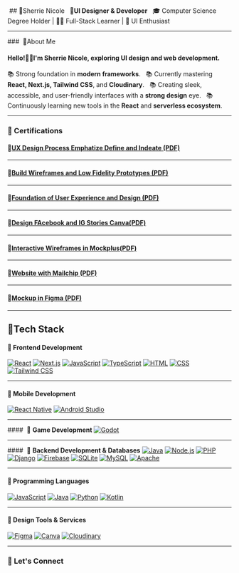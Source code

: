  ## 🦩Sherrie Nicole  
📌**UI Designer & Developer**  
🎓 Computer Science Degree Holder | 👨‍💻 Full-Stack Learner | 🎨 UI Enthusiast

---
###  🍁About Me

#### Hello!👋🏻I'm **Sherrie Nicole**, exploring **UI design** and **web development**.  
📚 Strong foundation in **modern frameworks**.  
📚 Currently mastering **React, Next.js, Tailwind CSS**, and **Cloudinary**.  
📚 Creating sleek, accessible, and user-friendly interfaces with a **strong design** eye.  
📚 Continuously learning new tools in the **React** and **serverless ecosystem**.

---
### 📜 Certifications
#### 🎨[UX Design Process Emphatize Define and Indeate (PDF)](https://github.com/nSherrie/nSherrie/blob/main/cert/Ux_design_process_Emphatize,Define_and_Ideate.pdf)
---
#### 🎨[Build Wireframes and Low Fidelity Prototypes (PDF)](https://github.com/nSherrie/nSherrie/blob/main/cert/Build_Wireframes_and_low_fidelity_prototypes.pdf)
---
#### 🎨[Foundation of User Experience and Design (PDF)](https://github.com/nSherrie/nSherrie/blob/main/cert/Foundation_of_user_experience-and_design.pdf)
---
#### 🎨[Design FAcebook and IG Stories Canva(PDF)](https://github.com/nSherrie/nSherrie/blob/main/cert/Design_Facebook_and_Ig_stories_using_canva.pdf)
---
#### 🎨[Interactive Wireframes in Mockplus(PDF)](https://github.com/nSherrie/nSherrie/blob/main/cert/Interactive_wireframes-in_mockplus.pdf)
---
#### 🎨[Website with Mailchip (PDF)](https://github.com/nSherrie/nSherrie/blob/main/cert/Website_with_mailchip.pdf)
---
#### 🎨[Mockup in Figma (PDF)](https://github.com/nSherrie/nSherrie/blob/main/cert/Mockup_in_Figma.pdf)
---
## 🧠**Tech Stack**
#### 🪭 **Frontend Development**
[![React](https://img.shields.io/badge/React-ffc8dd?style=for-the-badge&logo=react&logoColor=black)](https://reactjs.org)
[![Next.js](https://img.shields.io/badge/Next.js-b5ead7?style=for-the-badge&logo=next.js&logoColor=black)](https://nextjs.org)
[![JavaScript](https://img.shields.io/badge/JavaScript-ffb5a7?style=for-the-badge&logo=javascript&logoColor=black)](https://www.javascript.com)
[![TypeScript](https://img.shields.io/badge/TypeScript-fcd5ce?style=for-the-badge&logo=typescript&logoColor=black)](https://www.typescriptlang.org)
[![HTML](https://img.shields.io/badge/HTML-d8e2dc?style=for-the-badge&logo=html5&logoColor=black)](https://developer.mozilla.org/en-US/docs/Web/HTML)
[![CSS](https://img.shields.io/badge/CSS-ffc8dd?style=for-the-badge&logo=css3&logoColor=black)](https://developer.mozilla.org/en-US/docs/Web/CSS)
[![Tailwind CSS](https://img.shields.io/badge/Tailwind_CSS-b5ead7?style=for-the-badge&logo=tailwindcss&logoColor=black)](https://tailwindcss.com) 

---
#### 🪭 **Mobile Development**  
[![React Native](https://img.shields.io/badge/React_Native-ffc8dd?style=for-the-badge&logo=react&logoColor=black)](https://reactnative.dev)
[![Android Studio](https://img.shields.io/badge/Android_Studio-b5ead7?style=for-the-badge&logo=android-studio&logoColor=black)](https://developer.android.com/studio)  

---
####  🪭 **Game Development**
[![Godot](https://img.shields.io/badge/Godot-ffc8dd?style=for-the-badge&logo=godot&logoColor=black)](https://godotengine.org)  

---

####  🪭 **Backend Development & Databases**
[![Java](https://img.shields.io/badge/Java-fcd5ce?style=for-the-badge&logo=java&logoColor=black)](https://www.java.com)
[![Node.js](https://img.shields.io/badge/Node.js-ffb5a7?style=for-the-badge&logo=node.js&logoColor=black)](https://nodejs.org)
[![PHP](https://img.shields.io/badge/PHP-d8e2dc?style=for-the-badge&logo=php&logoColor=black)](https://www.php.net)
[![Django](https://img.shields.io/badge/Django-b5ead7?style=for-the-badge&logo=django&logoColor=black)](https://www.djangoproject.com)
[![Firebase](https://img.shields.io/badge/Firebase-fff1e6?style=for-the-badge&logo=firebase&logoColor=black)](https://firebase.google.com)
[![SQLite](https://img.shields.io/badge/SQLite-fcd5ce?style=for-the-badge&logo=sqlite&logoColor=black)](https://www.sqlite.org)
[![MySQL](https://img.shields.io/badge/MySQL-b5ead7?style=for-the-badge&logo=mysql&logoColor=black)](https://www.mysql.com)
[![Apache](https://img.shields.io/badge/Apache-ffc8dd?style=for-the-badge&logo=apache&logoColor=black)](https://httpd.apache.org)  

---
#### 🪭 **Programming Languages**
[![JavaScript](https://img.shields.io/badge/JavaScript-ffb5a7?style=for-the-badge&logo=javascript&logoColor=black)](https://www.javascript.com)
[![Java](https://img.shields.io/badge/Java-ffc8dd?style=for-the-badge&logo=java&logoColor=black)](https://www.java.com)
[![Python](https://img.shields.io/badge/Python-d8e2dc?style=for-the-badge&logo=python&logoColor=black)](https://www.python.org)
[![Kotlin](https://img.shields.io/badge/Kotlin-fcd5ce?style=for-the-badge&logo=kotlin&logoColor=black)](https://kotlinlang.org)  

---

#### 🪭 **Design Tools & Services**
[![Figma](https://img.shields.io/badge/Figma-ffc8dd?style=for-the-badge&logo=figma&logoColor=black)](https://www.figma.com)
[![Canva](https://img.shields.io/badge/Canva-a0c4ff?style=for-the-badge&logo=canva&logoColor=black)](https://www.canva.com)
[![Cloudinary](https://img.shields.io/badge/Cloudinary-b5ead7?style=for-the-badge&logo=cloudinary&logoColor=black)](https://cloudinary.com)  

---


### 💖 Let's Connect

 
 

